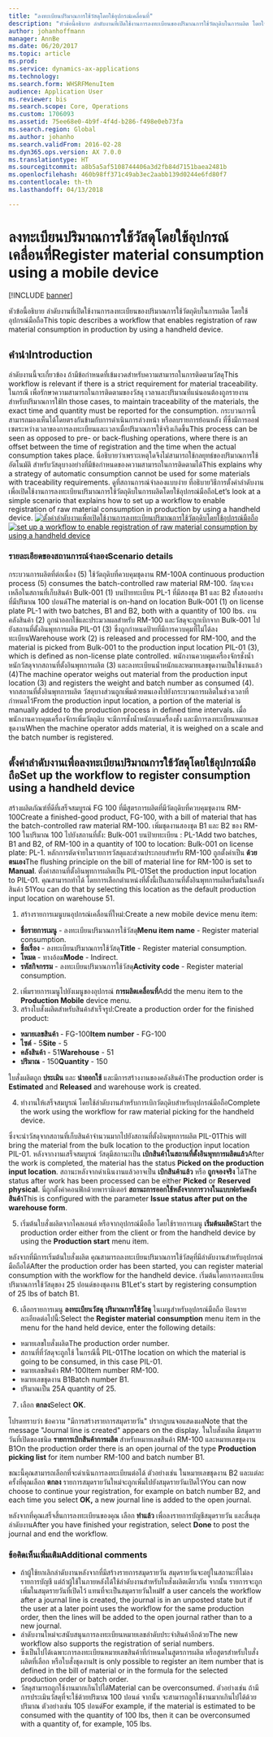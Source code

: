 ```yaml
---
title: "ลงทะเบียนปริมาณการใช้วัสดุโดยใช้อุปกรณ์เคลื่อนที่"
description: "หัวข้อนี้อธิบาย ลำดับงานที่เปิดใช้งานการลงทะเบียนของปริมาณการใช้วัตถุดิบในการผลิต โดยใช้อุปกรณ์มือถือ"
author: johanhoffmann
manager: AnnBe
ms.date: 06/20/2017
ms.topic: article
ms.prod: 
ms.service: dynamics-ax-applications
ms.technology: 
ms.search.form: WHSRFMenuItem
audience: Application User
ms.reviewer: bis
ms.search.scope: Core, Operations
ms.custom: 1706093
ms.assetid: 75ee68e0-4b9f-4f4d-b286-f498e0eb73fa
ms.search.region: Global
ms.author: johanho
ms.search.validFrom: 2016-02-28
ms.dyn365.ops.version: AX 7.0.0
ms.translationtype: HT
ms.sourcegitcommit: a8b5a5af5108744406a3d2fb84d7151baea2481b
ms.openlocfilehash: 460b98ff371c49ab3ec2aabb139d0244e6fd80f7
ms.contentlocale: th-th
ms.lasthandoff: 04/13/2018

---
```


# <a name="register-material-consumption-using-a-mobile-device"></a><span data-ttu-id="04d37-103">ลงทะเบียนปริมาณการใช้วัสดุโดยใช้อุปกรณ์เคลื่อนที่</span><span class="sxs-lookup"><span data-stu-id="04d37-103">Register material consumption using a mobile device</span></span>

[!INCLUDE [banner](../includes/banner.md)]

<span data-ttu-id="04d37-104">หัวข้อนี้อธิบาย ลำดับงานที่เปิดใช้งานการลงทะเบียนของปริมาณการใช้วัตถุดิบในการผลิต โดยใช้อุปกรณ์มือถือ</span><span class="sxs-lookup"><span data-stu-id="04d37-104">This topic describes a workflow that enables registration of raw material consumption in production by using a handheld device.</span></span>

<a name="introduction"></a><span data-ttu-id="04d37-105">คำนำ</span><span class="sxs-lookup"><span data-stu-id="04d37-105">Introduction</span></span>
------------

<span data-ttu-id="04d37-106">ลำดับงานนี้จะเกี่ยวข้อง ถ้ามีข้อกำหนดที่เข้มงวดสำหรับความสามารถในการติดตามวัสดุ</span><span class="sxs-lookup"><span data-stu-id="04d37-106">This workflow is relevant if there is a strict requirement for material traceability.</span></span> <span data-ttu-id="04d37-107">ในกรณี เพื่อรักษาความสามารถในการติดตามของวัสดุ เวลาและปริมาณที่แน่นอนต้องถูกรายงานสำหรับปริมาณการใช้</span><span class="sxs-lookup"><span data-stu-id="04d37-107">In those cases, to maintain traceability of the materials, the exact time and quantity must be reported for the consumption.</span></span> <span data-ttu-id="04d37-108">กระบวนการนี้สามารถมองเห็นได้โดยตรงกันข้ามกับการดำเนินการล่วงหน้า หรือลบรายการย้อนหลัง ที่ซึ่งมีการออฟเซตระหว่างเวลาของการลงทะเบียนและเวลาเมื่อปริมาณการใช้จริงเกิดขึ้น</span><span class="sxs-lookup"><span data-stu-id="04d37-108">This process can be seen as opposed to pre- or back-flushing operations, where there is an offset between the time of registration and the time when the actual consumption takes place.</span></span> <span data-ttu-id="04d37-109">นี่อธิบายว่าเพราะเหตุใดจึงไม่สามารถใช้กลยุทธ์ของปริมาณการใช้อัตโนมัติ สำหรับวัสดุบางอย่างที่มีข้อกำหนดของความสามารถในการติดตามได้</span><span class="sxs-lookup"><span data-stu-id="04d37-109">This explains why a strategy of automatic consumption cannot be used for some materials with traceability requirements.</span></span> <span data-ttu-id="04d37-110">ดูที่สถานการณ์จำลองแบบง่าย ที่อธิบายวิธีการตั้งค่าลำดับงานเพื่อเปิดใช้งานการลงทะเบียนปริมาณการใช้วัตถุดิบในการผลิตโดยใช้อุปกรณ์มือถือ</span><span class="sxs-lookup"><span data-stu-id="04d37-110">Let’s look at a simple scenario that explains how to set up a workflow to enable registration of raw material consumption in production by using a handheld device.</span></span> <span data-ttu-id="04d37-111">[![ตั้งค่าลำดับงานเพื่อเปิดใช้งานการลงทะเบียนปริมาณการใช้วัตถุดิบโดยใช้อุปกรณ์มือถือ](./media/scenario3.png)](./media/scenario3.png)</span><span class="sxs-lookup"><span data-stu-id="04d37-111">[![set up a workflow to enable registration of raw material consumption by using a handheld device](./media/scenario3.png)](./media/scenario3.png)</span></span>

### <a name="scenario-details"></a><span data-ttu-id="04d37-112">รายละเอียดของสถานการณ์จำลอง</span><span class="sxs-lookup"><span data-stu-id="04d37-112">Scenario details</span></span>

<span data-ttu-id="04d37-113">กระบวนการผลิตที่ต่อเนื่อง (5) ใช้วัตถุดิบที่ควบคุมชุดงาน RM-100</span><span class="sxs-lookup"><span data-stu-id="04d37-113">A continuous production process (5) consumes the batch-controlled raw material RM-100.</span></span> <span data-ttu-id="04d37-114">วัสดุจะคงเหลือในสถานที่เก็บสินค้า Bulk-001 (1) บนป้ายทะเบียน PL-1 ที่มีสองชุด B1 และ B2 ทั้งสองอย่างที่มีปริมาณ 100 ปอนด์</span><span class="sxs-lookup"><span data-stu-id="04d37-114">The material is on-hand on location Bulk-001 (1) on license plate PL-1 with two batches, B1 and B2, both with a quantity of 100 lbs.</span></span> <span data-ttu-id="04d37-115">งานคลังสินค้า (2) ถูกนำออกใช้และประมวลผลสำหรับ RM-100 และวัสดุจะถูกเบิกจาก Bulk-001 ไปยังสถานที่ตั้งอินพุทการผลิต PIL-01 (3) ซึ่งถูกกำหนดป้ายที่มีการควบคุมที่ไม่ได้ลงทะเบียน</span><span class="sxs-lookup"><span data-stu-id="04d37-115">Warehouse work (2) is released and processed for RM-100, and the material is picked from Bulk-001 to the production input location PIL-01 (3), which is defined as non-license plate controlled.</span></span> <span data-ttu-id="04d37-116">พนักงานควบคุมเครื่องจักรชั่งน้ำหนักวัสดุจากสถานที่ตั้งอินพุทการผลิต (3) และลงทะเบียนน้ำหนักและหมายเลขชุดงานเป็นใช้งานแล้ว (4)</span><span class="sxs-lookup"><span data-stu-id="04d37-116">The machine operator weighs out material from the production input location (3) and registers the weight and batch number as consumed (4).</span></span> <span data-ttu-id="04d37-117">จากสถานที่ตั้งอินพุทการผลิต วัสดุบางส่วนถูกเพิ่มด้วยตนเองไปยังกระบวนการผลิตในช่วงเวลาที่กำหนดไว้</span><span class="sxs-lookup"><span data-stu-id="04d37-117">From the production input location, a portion of the material is manually added to the production process in defined time intervals.</span></span> <span data-ttu-id="04d37-118">เมื่อพนักงานควบคุมเครื่องจักรเพิ่มวัตถุดิบ จะมีการชั่งน้ำหนักบนเครื่องชั่ง และมีการลงทะเบียนหมายเลขชุดงาน</span><span class="sxs-lookup"><span data-stu-id="04d37-118">When the machine operator adds material, it is weighed on a scale and the batch number is registered.</span></span>

## <a name="set-up-the-workflow-to-register-consumption-using-a-handheld-device"></a><span data-ttu-id="04d37-119">ตั้งค่าลำดับงานเพื่อลงทะเบียนปริมาณการใช้วัสดุโดยใช้อุปกรณ์มือถือ</span><span class="sxs-lookup"><span data-stu-id="04d37-119">Set up the workflow to register consumption using a handheld device</span></span>
<span data-ttu-id="04d37-120">สร้างผลิตภัณฑ์ที่ดีที่เสร็จสมบูรณ์ FG 100 ที่มีสูตรการผลิตที่มีวัตถุดิบที่ควบคุมชุดงาน RM-100</span><span class="sxs-lookup"><span data-stu-id="04d37-120">Create a finished-good product, FG-100, with a bill of material that has the batch-controlled raw material RM-100.</span></span> <span data-ttu-id="04d37-121">เพิ่มชุดงานสองชุด B1 และ B2 ของ RM-100 ในปริมาณ 100 ไปยังสถานที่ตั้ง: Bulk-001 บนป้ายทะเบียน : PL-1</span><span class="sxs-lookup"><span data-stu-id="04d37-121">Add two batches, B1 and B2, of RM-100 in a quantity of 100 to location: Bulk-001 on license plate: PL-1.</span></span> <span data-ttu-id="04d37-122">หลักการตัดจ่ายในรายการวัสดุและส่วนประกอบสำหรับ RM-100 ถูกตั้งค่าเป็น **ด้วยตนเอง**</span><span class="sxs-lookup"><span data-stu-id="04d37-122">The flushing principle on the bill of material line for RM-100 is set to **Manual**.</span></span> <span data-ttu-id="04d37-123">ตั้งค่าสถานที่ตั้งอินพุทการผลิตเป็น PIL-01</span><span class="sxs-lookup"><span data-stu-id="04d37-123">Set  the production input location to PIL-01.</span></span> <span data-ttu-id="04d37-124">คุณสามารถทำได้ โดยการเลือกตำแหน่งที่ตั้งนี้เป็นสถานที่ตั้งอินพุทการผลิตเริ่มต้นในคลังสินค้า 51</span><span class="sxs-lookup"><span data-stu-id="04d37-124">You can do that by selecting this location as the default production input location on warehouse 51.</span></span>

1.  <span data-ttu-id="04d37-125">สร้างรายการเมนูบนอุปกรณ์เคลื่อนที่ใหม่:</span><span class="sxs-lookup"><span data-stu-id="04d37-125">Create a new mobile device menu item:</span></span> 

-    <span data-ttu-id="04d37-126">**ชื่อรายการเมนู** - ลงทะเบียนปริมาณการใช้วัสดุ</span><span class="sxs-lookup"><span data-stu-id="04d37-126">**Menu item name** - Register material consumption.</span></span> 
-    <span data-ttu-id="04d37-127">**ชื่อเรื่อง** - ลงทะเบียนปริมาณการใช้วัสดุ</span><span class="sxs-lookup"><span data-stu-id="04d37-127">**Title** - Register material consumption.</span></span> 
-    <span data-ttu-id="04d37-128">**โหมด** - ทางอ้อม</span><span class="sxs-lookup"><span data-stu-id="04d37-128">**Mode** - Indirect.</span></span> 
-    <span data-ttu-id="04d37-129">**รหัสกิจกรรม** - ลงทะเบียนปริมาณการใช้วัสดุ</span><span class="sxs-lookup"><span data-stu-id="04d37-129">**Activity code** - Register material consumption.</span></span>

2.  <span data-ttu-id="04d37-130">เพิ่มรายการเมนูไปยังเมนูของอุปกรณ์ **การผลิตเคลื่อนที่**</span><span class="sxs-lookup"><span data-stu-id="04d37-130">Add the menu item to the **Production Mobile** device menu.</span></span>
3.  <span data-ttu-id="04d37-131">สร้างใบสั่งผลิตสำหรับสินค้าสำเร็จรูป:</span><span class="sxs-lookup"><span data-stu-id="04d37-131">Create a production order for the finished product:</span></span> 

-    <span data-ttu-id="04d37-132">**หมายเลขสินค้า** - FG-100</span><span class="sxs-lookup"><span data-stu-id="04d37-132">**Item number** - FG-100</span></span> 
-    <span data-ttu-id="04d37-133">**ไซต์** - 5</span><span class="sxs-lookup"><span data-stu-id="04d37-133">**Site** - 5</span></span> 
-    <span data-ttu-id="04d37-134">**คลังสินค้า** - 51</span><span class="sxs-lookup"><span data-stu-id="04d37-134">**Warehouse** - 51</span></span> 
-    <span data-ttu-id="04d37-135">**ปริมาณ** - 150</span><span class="sxs-lookup"><span data-stu-id="04d37-135">**Quantity** - 150</span></span>

<span data-ttu-id="04d37-136">ใบสั่งผลิตถูก **ประเมิน** และ **นำออกใช้** และมีการสร้างงานของคลังสินค้า</span><span class="sxs-lookup"><span data-stu-id="04d37-136">The production order is **Estimated** and **Released** and warehouse work is created.</span></span>

4.  <span data-ttu-id="04d37-137">ทำงานให้เสร็จสมบูรณ์ โดยใช้ลำดับงานสำหรับการเบิกวัตถุดิบสำหรับอุปกรณ์มือถือ</span><span class="sxs-lookup"><span data-stu-id="04d37-137">Complete the work using the workflow for raw material picking for the handheld device.</span></span>

<span data-ttu-id="04d37-138">ซึ่งจะนำวัสดุจากสถานที่เก็บสินค้าจำนวนมากไปยังสถานที่ตั้งอินพุทการผลิต PIL-01</span><span class="sxs-lookup"><span data-stu-id="04d37-138">This will bring the material from the bulk location to the production input location PIL-01.</span></span> <span data-ttu-id="04d37-139">หลังจากงานเสร็จสมบูรณ์ วัสดุมีสถานะเป็น **เบิกสินค้าในสถานที่ตั้งอินพุทการผลิตแล้ว**</span><span class="sxs-lookup"><span data-stu-id="04d37-139">After the work is completed, the material has the status **Picked on the production input location**.</span></span> <span data-ttu-id="04d37-140">สถานะหลังจากดำเนินงานแล้วอาจเป็น **เบิกสินค้าแล้ว** หรือ **ถูกจองจริง** ได้</span><span class="sxs-lookup"><span data-stu-id="04d37-140">The status after work has been processed can be either **Picked** or **Reserved physical**.</span></span> <span data-ttu-id="04d37-141">นี่ถูกตั้งค่าคอนฟิกด้วยพารามิเตอร์ **สถานะการออกใช้หลังจากการวางในแบบฟอร์มคลังสินค้า**</span><span class="sxs-lookup"><span data-stu-id="04d37-141">This is configured with the parameter **Issue status after put on the warehouse form**.</span></span>

5.  <span data-ttu-id="04d37-142">เริ่มต้นใบสั่งผลิตจากไคลเอนต์ หรือจากอุปกรณ์มือถือ โดยใช้รายการเมนู **เริ่มต้นผลิต**</span><span class="sxs-lookup"><span data-stu-id="04d37-142">Start the production order either from the client or from the handheld device by using the **Production start** menu item.</span></span>

<span data-ttu-id="04d37-143">หลังจากที่มีการเริ่มต้นใบสั่งผลิต คุณสามารถลงทะเบียนปริมาณการใช้วัสดุที่มีลำดับงานสำหรับอุปกรณ์มือถือได้</span><span class="sxs-lookup"><span data-stu-id="04d37-143">After the production order has been started, you can register material consumption with the workflow for the handheld device.</span></span> <span data-ttu-id="04d37-144">เริ่มต้นโดยการลงทะเบียนปริมาณการใช้วัสดุของ 25 ปอนด์ของชุดงาน B1</span><span class="sxs-lookup"><span data-stu-id="04d37-144">Let's start by registering consumption of 25 lbs of batch B1.</span></span>

6.  <span data-ttu-id="04d37-145">เลือกรายการเมนู **ลงทะเบียนวัสดุ** **ปริมาณการใช้วัสดุ** ในเมนูสำหรับอุปกรณ์มือถือ ป้อนรายละเอียดต่อไปนี้:</span><span class="sxs-lookup"><span data-stu-id="04d37-145">Select the **Register material** **consumption** menu item in the menu for the hand held device, enter the following details:</span></span> 

-    <span data-ttu-id="04d37-146">หมายเลขใบสั่งผลิต</span><span class="sxs-lookup"><span data-stu-id="04d37-146">The production order number.</span></span> 
-    <span data-ttu-id="04d37-147">สถานที่ที่วัสดุจะถูกใช้ ในกรณีนี้ PIL-01</span><span class="sxs-lookup"><span data-stu-id="04d37-147">The location on which the material is going to be consumed, in this case PIL-01.</span></span> 
-    <span data-ttu-id="04d37-148">หมายเลขสินค้า RM-100</span><span class="sxs-lookup"><span data-stu-id="04d37-148">Item number RM-100.</span></span> 
-    <span data-ttu-id="04d37-149">หมายเลขชุดงาน B1</span><span class="sxs-lookup"><span data-stu-id="04d37-149">Batch number B1.</span></span> 
-    <span data-ttu-id="04d37-150">ปริมาณเป็น 25</span><span class="sxs-lookup"><span data-stu-id="04d37-150">A quantity of 25.</span></span>

7.  <span data-ttu-id="04d37-151">เลือก **ตกลง**</span><span class="sxs-lookup"><span data-stu-id="04d37-151">Select **OK**.</span></span>

<span data-ttu-id="04d37-152">โปรดทราบว่า ข้อความ "มีการสร้างรายการสมุดรายวัน" ปรากฏบนจอแสดงผล</span><span class="sxs-lookup"><span data-stu-id="04d37-152">Note that the message "Journal line is created" appears on the display.</span></span> <span data-ttu-id="04d37-153">ในใบสั่งผลิต มีสมุดรายวันที่เปิดของชนิด **รายการเบิกสินค้าการผลิต** สำหรับหมายเลขสินค้า RM-100 และหมายเลขชุดงาน B1</span><span class="sxs-lookup"><span data-stu-id="04d37-153">On the production order there is an open journal of the type **Production picking list** for item number RM-100 and batch number B1.</span></span> 

<span data-ttu-id="04d37-154">ขณะนี้คุณสามารถเลือกที่จะดำเนินการลงทะเบียนต่อได้ ตัวอย่างเช่น ในหมายเลขชุดงาน B2 และแต่ละครั้งที่คุณเลือก **ตกลง** รายการสมุดรายวันใหม่จะถูกเพิ่มไปยังสมุดรายวันเปิดไว้</span><span class="sxs-lookup"><span data-stu-id="04d37-154">You can now choose to continue your registration, for example on batch number B2, and each time you select **OK,** a new journal line is added to the open journal.</span></span> 

<span data-ttu-id="04d37-155">หลังจากที่คุณเสร็จสิ้นการลงทะเบียนของคุณ เลือก **ทำแล้ว** เพื่อลงรายการบัญชีสมุดรายวัน และสิ้นสุดลำดับงาน</span><span class="sxs-lookup"><span data-stu-id="04d37-155">After you have finished your registration, select **Done** to post the journal and end the workflow.</span></span>

### <a name="additional-comments"></a><span data-ttu-id="04d37-156">ข้อคิดเห็นเพิ่มเติม</span><span class="sxs-lookup"><span data-stu-id="04d37-156">Additional comments</span></span> 

-   <span data-ttu-id="04d37-157">ถ้าผู้ใช้ยกเลิกลำดับงานหลังจากที่มีสร้างรายการสมุดรายวัน สมุดรายวันจะอยู่ในสถานะที่ไม่ลงรายการบัญชี แต่ถ้าผู้ใช้ในภายหลังได้ใช้ลำดับงานสำหรับใบสั่งผลิตเดียวกัน จากนั้น รายการจะถูกเพิ่มในสมุดรายวันที่เปิดไว้ แทนที่จะเป็นสมุดรายวันใหม่</span><span class="sxs-lookup"><span data-stu-id="04d37-157">If a user cancels the workflow after a journal line is created, the journal is in an unposted state but if the user at a later point uses the workflow for the same production order, then the lines will be added to the open journal rather than to a new journal.</span></span>
-   <span data-ttu-id="04d37-158">ลำดับงานใหม่จะสนับสนุนการลงทะเบียนหมายเลขลำดับประจำสินค้าอีกด้วย</span><span class="sxs-lookup"><span data-stu-id="04d37-158">The new workflow also supports the registration of serial numbers.</span></span>
-   <span data-ttu-id="04d37-159">ซึ่งเป็นไปได้เฉพาะการลงทะเบียนหมายเลขสินค้าที่กำหนดในสูตรการผลิต หรือสูตรสำหรับใบสั่งผลิตที่เลือก หรือใบสั่งชุดงาน</span><span class="sxs-lookup"><span data-stu-id="04d37-159">It is only possible to register an item number that is defined in the bill of material or in the formula for the selected production order or batch order.</span></span>
-   <span data-ttu-id="04d37-160">วัสดุสามารถถูกใช้งานมากเกินไปได้</span><span class="sxs-lookup"><span data-stu-id="04d37-160">Material can be overconsumed.</span></span> <span data-ttu-id="04d37-161">ตัวอย่างเช่น ถ้ามีการประเมินวัสดุที่จะใช้ด้วยปริมาณ 100 ปอนด์ จากนั้น จะสามารถถูกใช้งานมากเกินไปได้ด้วยปริมาณ ตัวอย่างเช่น 105 ปอนด์</span><span class="sxs-lookup"><span data-stu-id="04d37-161">For example, if the material is estimated to be consumed with the quantity of 100 lbs, then it can be overconsumed with a quantity of, for example, 105 lbs.</span></span>



